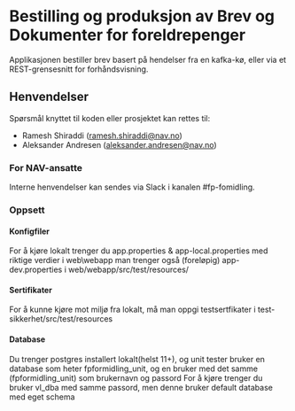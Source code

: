 Bestilling og produksjon av Brev og Dokumenter for foreldrepenger
================

Applikasjonen bestiller brev basert på hendelser fra en kafka-kø, eller via et REST-grensesnitt for forhåndsvisning.

## Henvendelser

Spørsmål knyttet til koden eller prosjektet kan rettes til:
* Ramesh Shiraddi (ramesh.shiraddi@nav.no)
* Aleksander Andresen (aleksander.andresen@nav.no)

### For NAV-ansatte

Interne henvendelser kan sendes via Slack i kanalen #fp-fomidling.



### Oppsett
#### Konfigfiler
For å kjøre lokalt trenger du 
app.properties & app-local.properties med riktige verdier i web\webapp
man trenger også (foreløpig) app-dev.properties i web/webapp/src/test/resources/

#### Sertifikater
For å kunne kjøre mot miljø fra lokalt, må man oppgi testsertfikater i 
test-sikkerhet/src/test/resources

#### Database
Du trenger postgres installert lokalt(helst 11+), og unit tester bruker en database som heter
fpformidling_unit, og en bruker med det samme (fpformidling_unit) som brukernavn og passord
For å kjøre trenger du bruker vl_dba med samme passord, men denne bruker default database med
eget schema
